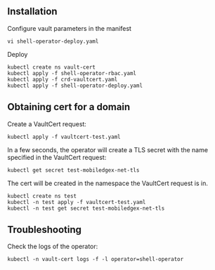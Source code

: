 ## Installation

Configure vault parameters in the manifest

```
vi shell-operator-deploy.yaml
```

Deploy

```
kubectl create ns vault-cert
kubectl apply -f shell-operator-rbac.yaml
kubectl apply -f crd-vaultcert.yaml
kubectl apply -f shell-operator-deploy.yaml
```

## Obtaining cert for a domain

Create a VaultCert request:

```
kubectl apply -f vaultcert-test.yaml
```

In a few seconds, the operator will create a TLS secret with the name specified
in the VaultCert request:

```
kubectl get secret test-mobiledgex-net-tls
```

The cert will be created in the namespace the VaultCert request is in.

```
kubectl create ns test
kubectl -n test apply -f vaultcert-test.yaml
kubectl -n test get secret test-mobiledgex-net-tls
```

## Troubleshooting

Check the logs of the operator:

```
kubectl -n vault-cert logs -f -l operator=shell-operator
```
